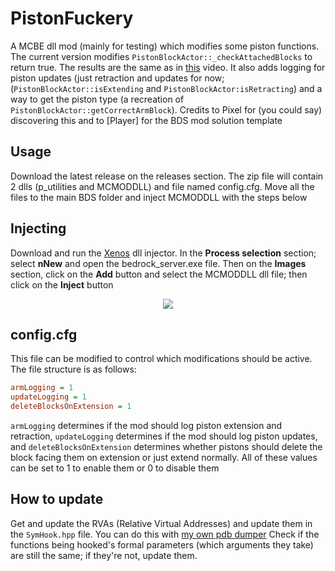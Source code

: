 # PistonFuckery
A MCBE dll mod (mainly for testing) which modifies some piston functions. The current version modifies `PistonBlockActor::_checkAttachedBlocks` to return true. The results are the same as in [this](https://www.youtube.com/watch?v=11b7JH2Pw0c) video. It also adds logging for piston updates (just retraction and updates for now; (`PistonBlockActor::isExtending` and `PistonBlockActor:isRetracting`) and a way to get the piston type (a recreation of `PistonBlockActor::getCorrectArmBlock`). Credits to Pixel for (you could say) discovering this and to [Player] for the BDS mod solution template

## Usage
Download the latest release on the releases section. The zip file will contain 2 dlls (p_utilities and MCMODDLL) and file named config.cfg. Move all the files to the main BDS folder and inject MCMODDLL with the steps below

## Injecting
Download and run the [Xenos](https://github.com/DarthTon/Xenos) dll injector. In the **Process selection** section; select **nNew** and open the bedrock_server.exe file. Then on the **Images** section, click on the **Add** button and select the MCMODDLL dll file; then click on the **Inject** button

<p align="center">
  <img src="https://user-images.githubusercontent.com/81709312/143133453-861be19d-86f5-4277-be48-488f8263e6cd.png" />
</p>

## config.cfg
This file can be modified to control which modifications should be active. The file structure is as follows:
```ini
armLogging = 1
updateLogging = 1
deleteBlocksOnExtension = 1
```
`armLogging` determines if the mod should log piston extension and retraction, `updateLogging` determines if the mod should log piston updates, and `deleteBlocksOnExtension` determines whether pistons should delete the block facing them on extension or just extend normally. All of these values can be set to 1 to enable them or 0 to disable them

## How to update
Get and update the RVAs (Relative Virtual Addresses) and update them in the `SymHook.hpp` file. You can do this with [my own pdb dumper](https://github.com/0x4c37373230/BDumper)  Check if the functions being hooked's formal parameters (which arguments they take) are still the same; if they're not, update them.
